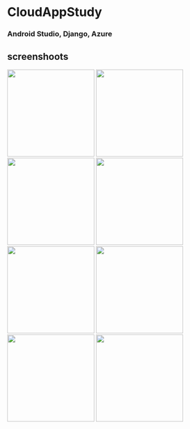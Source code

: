 # CloudAppStudy
### Android Studio, Django, Azure


## screenshoots
<img width="200" src="https://user-images.githubusercontent.com/47898473/102871435-c7e3d800-4481-11eb-8bc0-18a948d5fdbb.png">
<img width="200" src="https://user-images.githubusercontent.com/47898473/102871440-c9150500-4481-11eb-9747-3fabfc10e797.png">
<img width="200" src="https://user-images.githubusercontent.com/47898473/102871444-c9ad9b80-4481-11eb-9dc9-8b6f51a0360f.png">
<img width="200" src="https://user-images.githubusercontent.com/47898473/102871445-ca463200-4481-11eb-9d53-53901943b86b.png">
<img width="200" src="https://user-images.githubusercontent.com/47898473/102871456-cd412280-4481-11eb-84a9-dce3d0f74afe.png">
<img width="200" src="https://user-images.githubusercontent.com/47898473/102871460-ce724f80-4481-11eb-8ac0-74cc43ccbb84.png">
<img width="200" src="https://user-images.githubusercontent.com/47898473/102871466-cf0ae600-4481-11eb-8d8c-3f0bf3144ae8.png">
<img width="200" src="https://user-images.githubusercontent.com/47898473/102871469-cfa37c80-4481-11eb-90d8-613d84532083.png">
